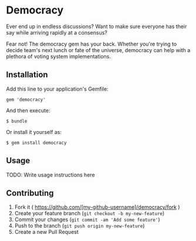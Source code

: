 # Democracy

Ever end up in endless discussions? Want to make sure everyone has their say while arriving rapidly at a consensus?

Fear not! The democracy gem has your back. Whether you're trying to decide team's next lunch or fate of the universe, democracy can help with a plethora of voting system implementations.

## Installation

Add this line to your application's Gemfile:

    gem 'democracy'

And then execute:

    $ bundle

Or install it yourself as:

    $ gem install democracy

## Usage

TODO: Write usage instructions here

## Contributing

1. Fork it ( https://github.com/[my-github-username]/democracy/fork )
2. Create your feature branch (`git checkout -b my-new-feature`)
3. Commit your changes (`git commit -am 'Add some feature'`)
4. Push to the branch (`git push origin my-new-feature`)
5. Create a new Pull Request
